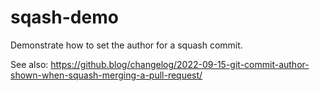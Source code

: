 # sqash-demo

Demonstrate how to set the author for a squash commit.

See also: https://github.blog/changelog/2022-09-15-git-commit-author-shown-when-squash-merging-a-pull-request/
